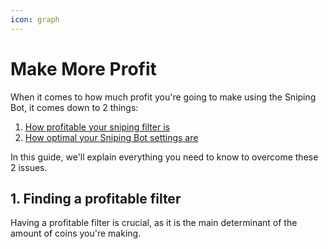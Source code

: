 ```yaml
---
icon: graph
---
```


# Make More Profit

When it comes to how much profit you're going to make using the Sniping Bot, it comes down to 2 things:

1. [How profitable your sniping filter is](#finding-a-profitable-filter)
1. [How optimal your Sniping Bot settings are](#s)

In this guide, we'll explain everything you need to know to overcome these 2 issues.

## 1. Finding a profitable filter

Having a profitable filter is crucial, as it is the main determinant of the amount of coins you're making. 
